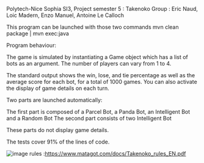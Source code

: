 Polytech-Nice Sophia SI3, 
Project semester 5 : Takenoko 
Group : 
	Eric Naud, 
	Loic Madern, 
	Enzo Manuel, 
	Antoine Le Calloch

This program can be launched with those two commands
mvn clean package | 
mvn exec:java 


Program behaviour:

The game is simulated by instantiating a Game object which has a list of bots as an argument.
The number of players can vary from 1 to 4.

The standard output shows the win, lose, and tie percentage as well as the average score for each bot, for a total of 1000 games.
You can also activate the display of game details on each turn.

Two parts are launched automatically:

The first part is composed of a Parcel Bot, a Panda Bot, an Intelligent Bot and a Random Bot
The second part consists of two Intelligent Bot

These parts do not display game details.

The tests cover 91% of the lines of code.




![image](https://user-images.githubusercontent.com/46008069/142728568-fa2206c6-d26d-4b17-85ed-56447140841f.png)
rules :https://www.matagot.com/docs/Takenoko_rules_EN.pdf



















